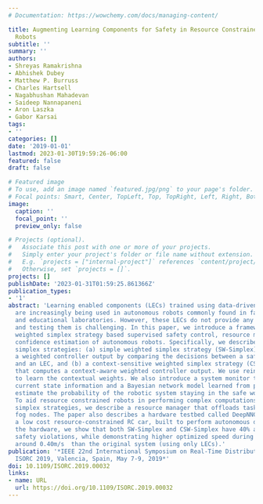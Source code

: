 ```yaml
---
# Documentation: https://wowchemy.com/docs/managing-content/

title: Augmenting Learning Components for Safety in Resource Constrained Autonomous
  Robots
subtitle: ''
summary: ''
authors:
- Shreyas Ramakrishna
- Abhishek Dubey
- Matthew P. Burruss
- Charles Hartsell
- Nagabhushan Mahadevan
- Saideep Nannapaneni
- Aron Laszka
- Gabor Karsai
tags:
- ''
categories: []
date: '2019-01-01'
lastmod: 2023-01-30T19:59:26-06:00
featured: false
draft: false

# Featured image
# To use, add an image named `featured.jpg/png` to your page's folder.
# Focal points: Smart, Center, TopLeft, Top, TopRight, Left, Right, BottomLeft, Bottom, BottomRight.
image:
  caption: ''
  focal_point: ''
  preview_only: false

# Projects (optional).
#   Associate this post with one or more of your projects.
#   Simply enter your project's folder or file name without extension.
#   E.g. `projects = ["internal-project"]` references `content/project/deep-learning/index.md`.
#   Otherwise, set `projects = []`.
projects: []
publishDate: '2023-01-31T01:59:25.861366Z'
publication_types:
- '1'
abstract: 'Learning enabled components (LECs) trained using data-driven algorithms
  are increasingly being used in autonomous robots commonly found in factories, hospitals,
  and educational laboratories. However, these LECs do not provide any safety guarantees,
  and testing them is challenging. In this paper, we introduce a framework that performs
  weighted simplex strategy based supervised safety control, resource management and
  confidence estimation of autonomous robots. Specifically, we describe two weighted
  simplex strategies: (a) simple weighted simplex strategy (SW-Simplex) that computes
  a weighted controller output by comparing the decisions between a safety supervisor
  and an LEC, and (b) a context-sensitive weighted simplex strategy (CSW-Simplex)
  that computes a context-aware weighted controller output. We use reinforcement learning
  to learn the contextual weights. We also introduce a system monitor that uses the
  current state information and a Bayesian network model learned from past data to
  estimate the probability of the robotic system staying in the safe working region.
  To aid resource constrained robots in performing complex computations of these weighted
  simplex strategies, we describe a resource manager that offloads tasks to an available
  fog nodes. The paper also describes a hardware testbed called DeepNNCar, which is
  a low cost resource-constrained RC car, built to perform autonomous driving. Using
  the hardware, we show that both SW-Simplex and CSW-Simplex have 40% and 60% fewer
  safety violations, while demonstrating higher optimized speed during indoor driving
  around 0.40m/s  than the original system (using only LECs).'
publication: '*IEEE 22nd International Symposium on Real-Time Distributed Computing,
  ISORC 2019, Valencia, Spain, May 7-9, 2019*'
doi: 10.1109/ISORC.2019.00032
links:
- name: URL
  url: https://doi.org/10.1109/ISORC.2019.00032
---
```

